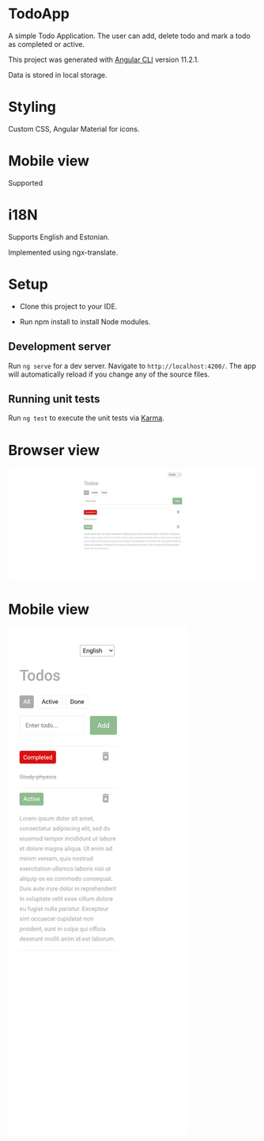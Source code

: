 # TodoApp

A simple Todo Application. The user can add, delete todo and mark a todo as completed or active.

This project was generated with [Angular CLI](https://github.com/angular/angular-cli) version 11.2.1.

Data is stored in local storage.

# Styling
Custom CSS, Angular Material for icons.

# Mobile view
Supported

# i18N
Supports English and Estonian.

Implemented using ngx-translate.


# Setup
* Clone this project to your IDE. 

* Run npm install to install Node modules.

## Development server

Run `ng serve` for a dev server. Navigate to `http://localhost:4200/`. The app will automatically reload if you change any of the source files.

## Running unit tests

Run `ng test` to execute the unit tests via [Karma](https://karma-runner.github.io).

# Browser view
![](src/assets/images/browser.JPG)

# Mobile view
![](src/assets/images/mobile.png)

